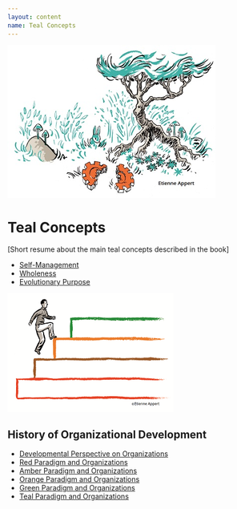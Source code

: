 ```yaml
---
layout: content
name: Teal Concepts
---
```

![](/media/fundamental-assumptions.jpg)

# Teal Concepts

\[Short resume about the main teal concepts described in the book]

* [Self-Management](/theory/self-management/)
* [Wholeness](/theory/wholeness/)
* [Evolutionary Purpose](/theory/evolutionary-purpose/)







![](/media/1_018-small.png)

## History of Organizational Development

* [Developmental Perspective on Organizations](/theory/developmental-perspective-on-organizations/)
* [Red Paradigm and Organizations](/theory/red-organizations/)
* [Amber Paradigm and Organizations](/theory/amber-paradigm-and-organizations/)
* [Orange Paradigm and Organizations](/theory/orange-paradigm-and-organizations/)
* [Green Paradigm and Organizations](/theory/green-paradigm-and-organizations/)
* [Teal Paradigm and Organizations](../theory/teal-paradigm-and-organizations/)